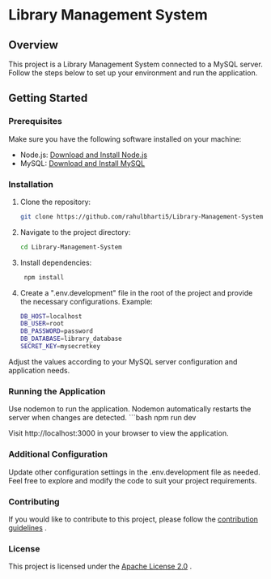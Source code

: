 # Library Management System

## Overview

This project is a Library Management System connected to a MySQL server. Follow the steps below to set up your environment and run the application.

## Getting Started

### Prerequisites

Make sure you have the following software installed on your machine:

- Node.js: [Download and Install Node.js](https://nodejs.org/)
- MySQL: [Download and Install MySQL](https://dev.mysql.com/downloads/)

### Installation

1. Clone the repository:

   ```bash
   git clone https://github.com/rahulbharti5/Library-Management-System.git

2. Navigate to the project directory:
   ``` bash
   cd Library-Management-System
   
3. Install dependencies:
   ```bash
    npm install
   
4. Create a ".env.development" file in the root of the project and provide the necessary configurations. Example:
   ```bash
   DB_HOST=localhost
   DB_USER=root
   DB_PASSWORD=password
   DB_DATABASE=library_database
   SECRET_KEY=mysecretkey
   
Adjust the values according to your MySQL server configuration and application needs.

### Running the Application
   Use nodemon to run the application. Nodemon automatically restarts the server when changes are detected.
    ```bash
    npm run dev
    
   Visit http://localhost:3000 in your browser to view the application.

### Additional Configuration
Update other configuration settings in the .env.development file as needed.
Feel free to explore and modify the code to suit your project requirements.

### Contributing
If you would like to contribute to this project, please follow the [contribution guidelines](https://github.com/github/docs/contribute)
.

### License
This project is licensed under the  [Apache License 2.0](https://github.com/rahulbharti5/Library-Management-System/blob/master/LICENSE)
.



 

